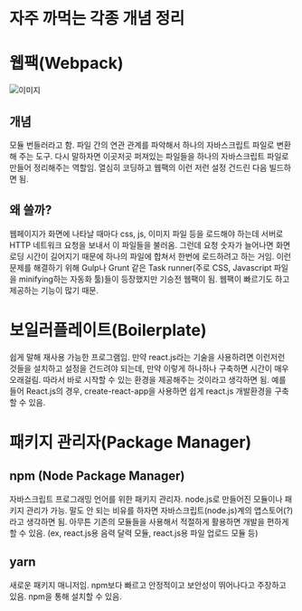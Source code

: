 자주 까먹는 각종 개념 정리
===

# 웹팩(Webpack)

![이미지](https://t1.daumcdn.net/cfile/tistory/9915694B5A33349630)


## 개념

모듈 번들러라고 함. 파일 간의 연관 관계를 파악해서 하나의 자바스크립트 파일로 변환해 주는 도구. 다시 말하자면 이곳저곳 퍼져있는 파일들을 하나의 자바스크립트 파일로 만들어 정리해주는 역할임. 열심히 코딩하고 웹팩의 이런 저런 설정 건드린 다음 빌드하면 됨.


## 왜 쓸까?

웹페이지가 화면에 나타날 때마다 css, js, 이미지 파일 등을 로드해야 하는데 서버로 HTTP 네트워크 요청을 보내서 이 파일들을 불러옴. 그런데 요청 숫자가 늘어나면 화면 로딩 시간이 길어지기 때문에 하나의 파일에 합쳐서 한번에 로드하려고 하는 거임. 이런 문제를 해결하기 위해 Gulp나 Grunt 같은 Task runner(주로 CSS, Javascript 파일을 minifying하는 자동화 툴)들이 등장했지만 기승전 웹팩이 됨. 웹팩이 빠르기도 하고 제공하는 기능이 많기 때문.


# 보일러플레이트(Boilerplate)

쉽게 말해 재사용 가능한 프로그램임. 만약 react.js라는 기술을 사용하려면 이런저런 것들을 설치하고 설정을 건드려야 되는데, 만약 이렇게 하나하나 구축하면 시간이 매우 오래걸림. 따라서 바로 시작할 수 있는 환경을 제공해주는 것이라고 생각하면 됨.
예를 들어 React.js의 경우, create-react-app을 사용하면 쉽게 react.js 개발환경을 구축할 수 있음.


# 패키지 관리자(Package Manager)

## npm (Node Package Manager)

자바스크립트 프로그래밍 언어를 위한 패키지 관리자. node.js로 만들어진 모듈이나 패키지 관리가 가능. 말도 안 되는 비유를 하자면 자바스크립트(node.js)계의 앱스토어(?)라고 생각하면 됨. 아무튼 기존의 모듈들을 사용해서 적절하게 활용하면 개발을 편하게 할 수 있음. (ex, react.js용 음력 달력 모듈, react.js용 파일 업로드 모듈 등)


## yarn

새로운 패키지 매니저임. npm보다 빠르고 안정적이고 보안성이 뛰어나다고 주장하고 있음. npm을 통해 설치할 수 있음.
